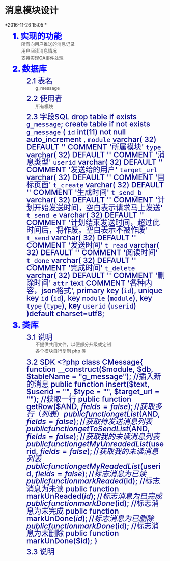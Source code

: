 消息模块设计
============
*2016-11-26 15:05 *



1. 实现的功能
    #### 所有向用户推送的消息记录
    #### 用户阅读消息情况
    #### 支持实现OA事件处理
1. 数据库
    1. 表名
        #### g_message
    2. 使用者
        #### 所有模块
    3. 字段SQL
           drop table if exists `g_message`;
           create table if not exists `g_message` 
           (
             `id`             int(11)  not null auto_increment ,
             `module`         varchar( 32) DEFAULT ''  COMMENT  '所属模块'
             `type`           varchar( 32) DEFAULT ''  COMMENT  '消息类型'
             `userid`         varchar( 32) DEFAULT ''  COMMENT  '发送给的用户'
             `target_url`     varchar( 32) DEFAULT ''  COMMENT  '目标页面'
             `t_create`       varchar( 32) DEFAULT ''  COMMENT  '生成时间'
             `t_send_b`       varchar( 32) DEFAULT ''  COMMENT  '计划开始发送时间，空白表示请求马上发送'
             `t_send_e`       varchar( 32) DEFAULT ''  COMMENT  '计划结束发送时间，超过此时间后，将作废。空白表示不被作废'
             `t_send`         varchar( 32) DEFAULT ''  COMMENT  '发送时间'
             `t_read`         varchar( 32) DEFAULT ''  COMMENT  '阅读时间'
             `t_done`         varchar( 32) DEFAULT ''  COMMENT  '完成时间'
             `t_delete`       varchar( 32) DEFAULT ''  COMMENT  '删除时间'
             `attr`           text                     COMMENT  '各种内容，json格式',
             primary key (`id`),
             unique key `id` (`id`),
             key `module` (`module`),
             key `type` (`type`),
             key `userid` (`userid`)
           )default charset=utf8;
1. 类库
    1. 说明
        #### 不提供共用文件，以便部分升级或定制
        #### 各个模块自行复制 php 类
    1. SDK
           <?php
           class CMessage{
             function __construct($module, $db, $tableName = "g_message");
             //插入新的消息
             public function insert($text, $userid = "", $type = "", $target_url = "");
             //获取一行
             public function getRow($AND, $fields = false);
             //获取多行（列表）
             public function getList($AND, $fields = false);
             //获取待发送消息列表
             public function getToSendList($AND, $fields = false);
             //获取我的未读消息列表
             public function getMyUnreadedList($userid, $fields = false);
             //获取我的未读消息列表
             public function getMyReadedList($userid, $fields = false);
             //标志消息为已读
             public function markReaded($id);
             //标志消息为未读
             public function markUnReaded($id);
             //标志消息为已完成
             public function markDone($id);
             //标志消息为未完成
             public function markUnDone($id);
             //标志消息为已删除
             public function markDone($id);
             //标志消息为未删除
             public function markUnDone($id);
           }
    1. 说明



<style><span class="ui-helper-hidden">{}  li{list-style-type:none;margin:0.5em 0 0.2em 0!important; line-height:1;font-size:0.9em;font-weight:500;} li h1,li h2,li h3,li h4,li h5,li>p:not(:first-child){font-size:14px;font-weight:500; line-height:1.33;margin:0.2em 0 0.2em 2em!important;color:#555;} li>p:first-child{display: inline;} body{counter-reset:h1;} body>ol>li{counter-reset:h2; font-size:26px;color:#00f; font-weight:900;} body>ol>li>ol>li{counter-reset:h3; color:#008;} body>ol>li>ol>li>ol>li{counter-reset:h4; color:#338;} body>ol>li>ol>li>ol>li>ol>li{counter-reset:h5; color:#558;} body>ol>li>ol>li>ol>li>ol>li>ol>li{counter-reset:h6; color:#555;} body>ol>li:before{ counter-increment:h1; content:counter(h1) ". ";} body>ol>li>ol>li:before{ counter-increment:h2; content:counter(h1) "." counter(h2) " ";} body>ol>li>ol>li>ol>li:before{ counter-increment:h3; content:counter(h1) "." counter(h2) "." counter(h3) " ";} body>ol>li>ol>li>ol>li>ol>li:before{ counter-increment:h4; content:counter(h1) "." counter(h2) "." counter(h3) "." counter(h4) " ";} body>ol>li>ol>li>ol>li>ol>li>ol>li:before{ counter-increment:h5; content:counter(h1) "." counter(h2) "." counter(h3) "." counter(h4) "." counter(h5) " ";}</span></style>




